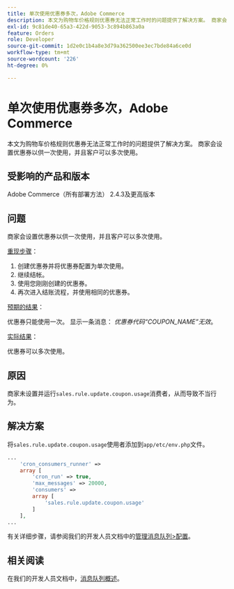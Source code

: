 ```yaml
---
title: 单次使用优惠券多次，Adobe Commerce
description: 本文为购物车价格规则优惠券无法正常工作时的问题提供了解决方案。 商家会设置优惠券以供一次使用，并且客户可以多次使用。
exl-id: 9c81de40-65a3-422d-9053-3c894b863a0a
feature: Orders
role: Developer
source-git-commit: 1d2e0c1b4a8e3d79a362500ee3ec7bde84a6ce0d
workflow-type: tm+mt
source-wordcount: '226'
ht-degree: 0%

---
```


# 单次使用优惠券多次，Adobe Commerce

本文为购物车价格规则优惠券无法正常工作时的问题提供了解决方案。 商家会设置优惠券以供一次使用，并且客户可以多次使用。


## 受影响的产品和版本

Adobe Commerce（所有部署方法） 2.4.3及更高版本

## 问题

商家会设置优惠券以供一次使用，并且客户可以多次使用。

<u>重现步骤</u>：

1. 创建优惠券并将优惠券配置为单次使用。
1. 继续结帐。
1. 使用您刚刚创建的优惠券。
1. 再次进入结账流程，并使用相同的优惠券。

<u>预期的结果</u>：

优惠券只能使用一次。 显示一条消息： *优惠券代码“COUPON_NAME”无效*。

<u>实际结果</u>：

优惠券可以多次使用。


## 原因

商家未设置并运行`sales.rule.update.coupon.usage`消费者，从而导致不当行为。

## 解决方案

将`sales.rule.update.coupon.usage`使用者添加到`app/etc/env.php`文件。

```php
...
    'cron_consumers_runner' =>
    array [
        'cron_run' => true,
        'max_messages' => 20000,
        'consumers' =>
        array [
            'sales.rule.update.coupon.usage'
        ]
    ],
...
```

有关详细步骤，请参阅我们的开发人员文档中的[管理消息队列>配置](https://devdocs.magento.com/guides/v2.4/config-guide/mq/manage-message-queues.html#configuration)。

## 相关阅读

在我们的开发人员文档中，[消息队列概述](https://devdocs.magento.com/guides/v2.4/config-guide/mq/rabbitmq-overview.html)。
